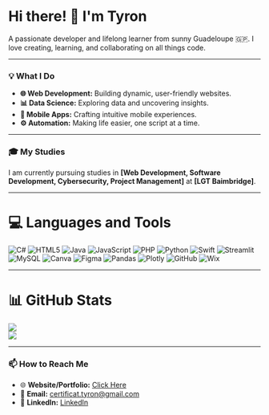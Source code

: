 # Hi there! 👋 I'm Tyron
A passionate developer and lifelong learner from sunny Guadeloupe 🇬🇵. I love creating, learning, and collaborating on all things code.

---
### 💡 What I Do

- **🌐 Web Development:** Building dynamic, user-friendly websites.
- **📊 Data Science:** Exploring data and uncovering insights.
- **📱 Mobile Apps:** Crafting intuitive mobile experiences.
- **⚙️ Automation:** Making life easier, one script at a time.

---

### 🎓 My Studies

I am currently pursuing studies in **[Web Development, Software Development, Cybersecurity, Project Management]** at **[LGT Baimbridge]**.

---

# 💻 Languages and Tools
![C#](https://img.shields.io/badge/c%23-%23239120.svg?style=for-the-badge&logo=csharp&logoColor=white) ![HTML5](https://img.shields.io/badge/html5-%23E34F26.svg?style=for-the-badge&logo=html5&logoColor=white) ![Java](https://img.shields.io/badge/java-%23ED8B00.svg?style=for-the-badge&logo=openjdk&logoColor=white) ![JavaScript](https://img.shields.io/badge/javascript-%23323330.svg?style=for-the-badge&logo=javascript&logoColor=%23F7DF1E) ![PHP](https://img.shields.io/badge/php-%23777BB4.svg?style=for-the-badge&logo=php&logoColor=white) ![Python](https://img.shields.io/badge/python-3670A0?style=for-the-badge&logo=python&logoColor=ffdd54) ![Swift](https://img.shields.io/badge/swift-F54A2A?style=for-the-badge&logo=swift&logoColor=white) ![Streamlit](https://img.shields.io/badge/Streamlit-%23FE4B4B.svg?style=for-the-badge&logo=streamlit&logoColor=white) ![MySQL](https://img.shields.io/badge/mysql-4479A1.svg?style=for-the-badge&logo=mysql&logoColor=white) ![Canva](https://img.shields.io/badge/Canva-%2300C4CC.svg?style=for-the-badge&logo=Canva&logoColor=white) ![Figma](https://img.shields.io/badge/figma-%23F24E1E.svg?style=for-the-badge&logo=figma&logoColor=white) ![Pandas](https://img.shields.io/badge/pandas-%23150458.svg?style=for-the-badge&logo=pandas&logoColor=white) ![Plotly](https://img.shields.io/badge/Plotly-%233F4F75.svg?style=for-the-badge&logo=plotly&logoColor=white) ![GitHub](https://img.shields.io/badge/github-%23121011.svg?style=for-the-badge&logo=github&logoColor=white) ![Wix](https://img.shields.io/badge/wix-000?style=for-the-badge&logo=wix&logoColor=white)

---

# 📊 GitHub Stats
![](https://github-readme-stats.vercel.app/api?username=SioTyron&theme=dark&hide_border=false&include_all_commits=false&count_private=false)<br/>
![](https://nirzak-streak-stats.vercel.app/?user=SioTyron&theme=dark&hide_border=false)<br/>
<!--![](https://github-readme-stats.vercel.app/api/top-langs/?username=SioTyron&theme=dark&hide_border=false&include_all_commits=false&count_private=false&layout=compact)

<!-- Proudly created with GPRM ( https://gprm.itsvg.in ) -->
---

### 📫 How to Reach Me

- 🌐 **Website/Portfolio:** [Click Here](https://tyrondechadirac.streamlit.app/)
- 📧 **Email:** certificat.tyron@gmail.com
- 💼 **LinkedIn:** [LinkedIn](https://www.linkedin.com/in/tyron-de-chadirac-lara-1551322a3/)
